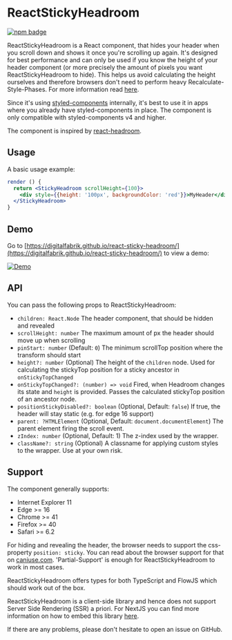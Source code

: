 # ReactStickyHeadroom
[![npm badge](https://img.shields.io/npm/v/@integreat-app/react-sticky-headroom.svg)](https://www.npmjs.com/package/@integreat-app/react-sticky-headroom)

ReactStickyHeadroom is a React component, that hides your header when you scroll down and shows it
once you're scrolling up again.
It's designed for best performance and can only be used if you know the height of your header
component (or more precisely the amount of pixels you want ReactStickyHeadroom to hide).
This helps us avoid calculating the height ourselves and therefore browsers don't need to perform
heavy Recalculate-Style-Phases.
For more information read [here](https://developers.google.com/web/fundamentals/performance/rendering/).

Since it's using [styled-components](https://www.styled-components.com/) internally, it's best to
use it in apps where you already have styled-components in place.
The component is only compatible with styled-components v4 and higher.

The component is inspired by [react-headroom](https://kyleamathews.github.io/react-headroom/).

## Usage
A basic usage example:
```jsx
render () {
  return <StickyHeadroom scrollHeight={100}>
    <div style={{height: '100px', backgroundColor: 'red'}}>MyHeader</div>
  </StickyHeadroom>
}
```

## Demo

Go to [https://digitalfabrik.github.io/react-sticky-headroom/](https://digitalfabrik.github.io/react-sticky-headroom/) to view a demo:

[![Demo](https://raw.githubusercontent.com/digitalfabrik/react-sticky-headroom/main/demo.gif)](https://digitalfabrik.github.io/react-sticky-headroom/)


## API
You can pass the following props to ReactStickyHeadroom:
* `children: React.Node` The header component, that should be hidden and revealed
* `scrollHeight: number` The maximum amount of px the header should move up when scrolling
* `pinStart: number` (Default: `0`) The minimum scrollTop position where the transform should start
* `height?: number` (Optional) The height of the `children` node. Used for calculating the stickyTop position for a sticky ancestor in `onStickyTopChanged`
* `onStickyTopChanged?: (number) => void` Fired, when Headroom changes its state and `height` is provided. Passes the calculated stickyTop position of an ancestor node.
* `positionStickyDisabled?: boolean` (Optional, Default: `false`) If true, the header will stay static (e.g. for edge 16 support)
* `parent: ?HTMLElement` (Optional, Default: `document.documentElement`) The parent element firing the scroll event.
* `zIndex: number` (Optional, Default: 1) The z-index used by the wrapper.
* `className?: string` (Optional) A classname for applying custom styles to the wrapper. Use at your own risk.


## Support
The component generally supports:
* Internet Explorer 11
* Edge >= 16
* Chrome >= 41
* Firefox >= 40
* Safari >= 6.2

For hiding and revealing the header, the browser needs to support the css-property `position: sticky`.
You can read about the browser support for that on [caniuse.com](https://caniuse.com/#feat=css-sticky).
'Partial-Support' is enough for ReactStickyHeadroom to work in most cases.

ReactStickyHeadroom offers types for both TypeScript and FlowJS which should work out of the box.

ReactStickyHeadroom is a client-side library and hence does not support Server Side Rendering (SSR) a priori.
For NextJS you can find more information on how to embed this library [here](https://nextjs.org/docs/advanced-features/dynamic-import#with-no-ssr).

If there are any problems, please don't hesitate to open an issue on GitHub.
